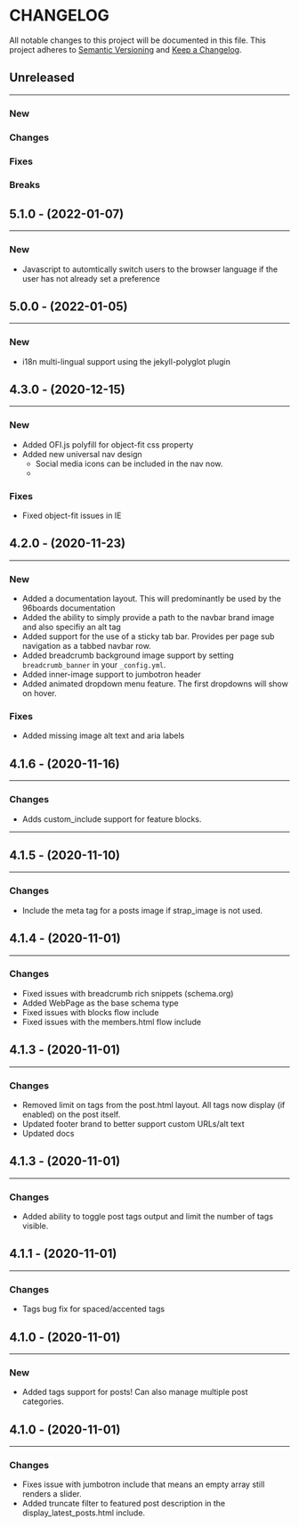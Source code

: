 # CHANGELOG

All notable changes to this project will be documented in this file.
This project adheres to [Semantic Versioning](http://semver.org/) and [Keep a Changelog](http://keepachangelog.com/).



## Unreleased
---

### New

### Changes

### Fixes

### Breaks


## 5.1.0 - (2022-01-07)
---

### New
* Javascript to automtically switch users to the browser language if the user has not already set a preference


## 5.0.0 - (2022-01-05)

---

### New

- i18n multi-lingual support using the jekyll-polyglot plugin


## 4.3.0 - (2020-12-15)

---

### New

- Added OFI.js polyfill for object-fit css property
- Added new universal nav design
  - Social media icons can be included in the nav now.
  -

### Fixes

- Fixed object-fit issues in IE

## 4.2.0 - (2020-11-23)

---

### New

- Added a documentation layout. This will predominantly be used by the 96boards documentation
- Added the ability to simply provide a path to the navbar brand image and also specifiy an alt tag
- Added support for the use of a sticky tab bar. Provides per page sub navigation as a tabbed navbar row.
- Added breadcrumb background image support by setting `breadcrumb_banner` in your `_config.yml`.
- Added inner-image support to jumbotron header
- Added animated dropdown menu feature. The first dropdowns will show on hover.

### Fixes

- Added missing image alt text and aria labels

## 4.1.6 - (2020-11-16)

---

### Changes

- Adds custom_include support for feature blocks.

---

## 4.1.5 - (2020-11-10)

---

### Changes

- Include the meta tag for a posts image if strap_image is not used.

## 4.1.4 - (2020-11-01)

---

### Changes

- Fixed issues with breadcrumb rich snippets (schema.org)
- Added WebPage as the base schema type
- Fixed issues with blocks flow include
- Fixed issues with the members.html flow include

## 4.1.3 - (2020-11-01)

---

### Changes

- Removed limit on tags from the post.html layout. All tags now display (if enabled) on the post itself.
- Updated footer brand to better support custom URLs/alt text
- Updated docs

## 4.1.3 - (2020-11-01)

---

### Changes

- Added ability to toggle post tags output and limit the number of tags visible.

## 4.1.1 - (2020-11-01)

---

### Changes

- Tags bug fix for spaced/accented tags

## 4.1.0 - (2020-11-01)

---

### New

- Added tags support for posts! Can also manage multiple post categories.

## 4.1.0 - (2020-11-01)

---

### Changes

- Fixes issue with jumbotron include that means an empty array still renders a slider.
- Added truncate filter to featured post description in the display_latest_posts.html include.

